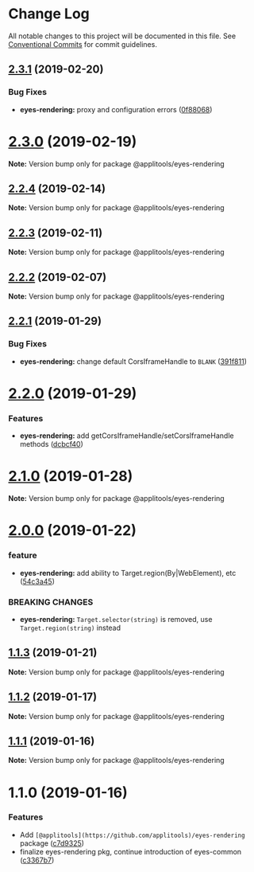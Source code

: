 # Change Log

All notable changes to this project will be documented in this file.
See [Conventional Commits](https://conventionalcommits.org) for commit guidelines.

## [2.3.1](https://github.com/applitools/eyes.sdk.javascript1/compare/@applitools/eyes-rendering@2.3.0...@applitools/eyes-rendering@2.3.1) (2019-02-20)


### Bug Fixes

* **eyes-rendering:** proxy and configuration errors ([0f88068](https://github.com/applitools/eyes.sdk.javascript1/commit/0f88068))





# [2.3.0](https://github.com/applitools/eyes.sdk.javascript1/compare/@applitools/eyes-rendering@2.2.4...@applitools/eyes-rendering@2.3.0) (2019-02-19)

**Note:** Version bump only for package @applitools/eyes-rendering





## [2.2.4](https://github.com/applitools/eyes.sdk.javascript1/compare/@applitools/eyes-rendering@2.2.3...@applitools/eyes-rendering@2.2.4) (2019-02-14)

**Note:** Version bump only for package @applitools/eyes-rendering





## [2.2.3](https://github.com/applitools/eyes.sdk.javascript1/compare/@applitools/eyes-rendering@2.2.2...@applitools/eyes-rendering@2.2.3) (2019-02-11)

**Note:** Version bump only for package @applitools/eyes-rendering






## [2.2.2](https://github.com/applitools/eyes.sdk.javascript1/compare/@applitools/eyes-rendering@2.2.1...@applitools/eyes-rendering@2.2.2) (2019-02-07)

**Note:** Version bump only for package @applitools/eyes-rendering





## [2.2.1](https://github.com/applitools/eyes.sdk.javascript1/compare/@applitools/eyes-rendering@2.2.0...@applitools/eyes-rendering@2.2.1) (2019-01-29)


### Bug Fixes

* **eyes-rendering:** change default CorsIframeHandle to `BLANK` ([391f811](https://github.com/applitools/eyes.sdk.javascript1/commit/391f811))





# [2.2.0](https://github.com/applitools/eyes.sdk.javascript1/compare/@applitools/eyes-rendering@2.1.0...@applitools/eyes-rendering@2.2.0) (2019-01-29)


### Features

* **eyes-rendering:** add getCorsIframeHandle/setCorsIframeHandle methods ([dcbcf40](https://github.com/applitools/eyes.sdk.javascript1/commit/dcbcf40))





# [2.1.0](https://github.com/applitools/eyes.sdk.javascript1/compare/@applitools/eyes-rendering@2.0.0...@applitools/eyes-rendering@2.1.0) (2019-01-28)

**Note:** Version bump only for package @applitools/eyes-rendering





# [2.0.0](https://github.com/applitools/eyes.sdk.javascript1/compare/@applitools/eyes-rendering@1.1.3...@applitools/eyes-rendering@2.0.0) (2019-01-22)


### feature

* **eyes-rendering:** add ability to Target.region(By|WebElement), etc ([54c3a45](https://github.com/applitools/eyes.sdk.javascript1/commit/54c3a45))


### BREAKING CHANGES

* **eyes-rendering:** `Target.selector(string)` is removed, use `Target.region(string)` instead





## [1.1.3](https://github.com/applitools/eyes.sdk.javascript1/compare/@applitools/eyes-rendering@1.1.2...@applitools/eyes-rendering@1.1.3) (2019-01-21)

**Note:** Version bump only for package @applitools/eyes-rendering





## [1.1.2](https://github.com/applitools/eyes.sdk.javascript1/compare/@applitools/eyes-rendering@1.1.1...@applitools/eyes-rendering@1.1.2) (2019-01-17)

**Note:** Version bump only for package @applitools/eyes-rendering





## [1.1.1](https://github.com/applitools/eyes.sdk.javascript1/compare/@applitools/eyes-rendering@1.1.0...@applitools/eyes-rendering@1.1.1) (2019-01-16)

**Note:** Version bump only for package @applitools/eyes-rendering





# 1.1.0 (2019-01-16)


### Features

* Add `[@applitools](https://github.com/applitools)/eyes-rendering` package ([c7d9325](https://github.com/applitools/eyes.sdk.javascript1/commit/c7d9325))
* finalize eyes-rendering pkg, continue introduction of eyes-common ([c3367b7](https://github.com/applitools/eyes.sdk.javascript1/commit/c3367b7))
